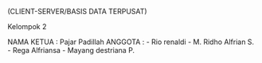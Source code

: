 (CLIENT-SERVER/BASIS DATA TERPUSAT)

Kelompok 2

NAMA KETUA : Pajar Padillah
ANGGOTA    : - Rio renaldi
             - M. Ridho Alfrian S.
             - Rega Alfriansa
             - Mayang destriana P.



